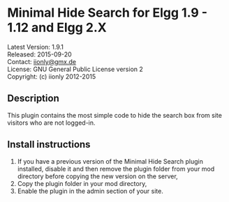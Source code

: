 Minimal Hide Search for Elgg 1.9 - 1.12 and Elgg 2.X
====================================================

Latest Version: 1.9.1  
Released: 2015-09-20  
Contact: iionly@gmx.de  
License: GNU General Public License version 2  
Copyright: (c) iionly 2012-2015


Description
-----------

This plugin contains the most simple code to hide the search box from site visitors who are not logged-in.


Install instructions
--------------------

1. If you have a previous version of the Minimal Hide Search plugin installed, disable it and then remove the plugin folder from your mod directory before copying the new version on the server,
2. Copy the plugin folder in your mod directory,
3. Enable the plugin in the admin section of your site.
